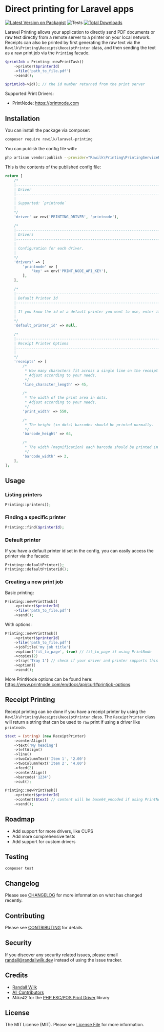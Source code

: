 # Direct printing for Laravel apps

[![Latest Version on Packagist](https://img.shields.io/packagist/v/rawilk/laravel-printing.svg?style=flat-square)](https://packagist.org/packages/rawilk/laravel-printing)
![Tests](https://github.com/rawilk/laravel-printing/workflows/Tests/badge.svg?style=flat-square)
[![Total Downloads](https://img.shields.io/packagist/dt/rawilk/laravel-printing.svg?style=flat-square)](https://packagist.org/packages/rawilk/laravel-printing)


Laravel Printing allows your application to directly send PDF documents or raw text directly from a remote server
to a printer on your local network. Receipts can also be printed by first generating the raw text via the `Rawilk\Printing\Receipts\ReceiptPrinter` class, and then sending the text as a raw print job via the `Printing` facade.

```php
$printJob = Printing::newPrintTask()
    ->printer($printerId)
    ->file('path_to_file.pdf')
    ->send();

$printJob->id(); // the id number returned from the print server
```

Supported Print Drivers:

- PrintNode: https://printnode.com

## Installation

You can install the package via composer:

```bash
composer require rawilk/laravel-printing
```

You can publish the config file with:
```bash
php artisan vendor:publish --provider="Rawilk\Printing\PrintingServiceProvider" --tag="config"
```

This is the contents of the published config file:

```php
return [
    /*
    |--------------------------------------------------------------------------
    | Driver
    |--------------------------------------------------------------------------
    |
    | Supported: `printnode`
    |
    */
    'driver' => env('PRINTING_DRIVER', 'printnode'),

    /*
    |--------------------------------------------------------------------------
    | Drivers
    |--------------------------------------------------------------------------
    |
    | Configuration for each driver.
    |
    */
    'drivers' => [
        'printnode' => [
            'key' => env('PRINT_NODE_API_KEY'),
        ],
    ],

    /*
    |--------------------------------------------------------------------------
    | Default Printer Id
    |--------------------------------------------------------------------------
    |
    | If you know the id of a default printer you want to use, enter it here.
    |
    */
    'default_printer_id' => null,

    /*
    |--------------------------------------------------------------------------
    | Receipt Printer Options
    |--------------------------------------------------------------------------
    |
    */
    'receipts' => [
        /*
         * How many characters fit across a single line on the receipt paper.
         * Adjust according to your needs.
         */
        'line_character_length' => 45,

        /*
         * The width of the print area in dots.
         * Adjust according to your needs.
         */
        'print_width' => 550,

        /*
         * The height (in dots) barcodes should be printed normally.
         */
        'barcode_height' => 64,

        /*
         * The width (magnification) each barcode should be printed in normally.
         */
        'barcode_width' => 2,
    ],
];
```

## Usage

### Listing printers
``` php
Printing::printers();
```

### Finding a specific printer
```php
Printing::find($printerId);
```

### Default printer
If you have a default printer id set in the config, you can easily access the printer via the facade:
```php
Printing::defaultPrinter();
Printing::defaultPrinterId();
```

### Creating a new print job

Basic printing:
```php
Printing::newPrintTask()
    ->printer($printerId)
    ->file('path_to_file.pdf')
    ->send();
```

With options:
```php
Printing::newPrintTask()
    ->printer($printerId)
    ->file('path_to_file.pdf')
    ->jobTitle('my job title')
    ->option('fit_to_page', true) // fit_to_page if using PrintNode
    ->copies(2)
    ->tray('Tray 1') // check if your driver and printer supports this
    ->option()
    ->send();
```

More PrintNode options can be found here: https://www.printnode.com/en/docs/api/curl#printjob-options

## Receipt Printing
Receipt printing can be done if you have a receipt printer by using the `Rawilk\Printing\Receipts\ReceiptPrinter` class.
The `ReceiptPrinter` class will return a string that can be used to `raw` print if using a driver like `printnode`.

```php
$text = (string) (new ReceiptPrinter)
    ->centerAlign()
    ->text('My heading')
    ->leftAlign()
    ->line()
    ->twoColumnText('Item 1', '2.00')
    ->twoColumnText('Item 2', '4.00')
    ->feed(2)
    ->centerAlign()
    ->barcode('1234')
    ->cut();

Printing::newPrintTask()
    ->printer($printerId)
    ->content($text) // content will be base64_encoded if using PrintNode
    ->send();
```

## Roadmap

- Add support for more drivers, like CUPS
- Add more comprehensive tests
- Add support for custom drivers

## Testing

``` bash
composer test
```

## Changelog

Please see [CHANGELOG](CHANGELOG.md) for more information on what has changed recently.

## Contributing

Please see [CONTRIBUTING](CONTRIBUTING.md) for details.

## Security

If you discover any security related issues, please email randall@randallwilk.dev instead of using the issue tracker.

## Credits

- [Randall Wilk](https://github.com/rawilk)
- [All Contributors](../../contributors)
- _Mike42_ for the [PHP ESC/POS Print Driver](https://github.com/mike42/escpos-php) library

## License

The MIT License (MIT). Please see [License File](LICENSE.md) for more information.

